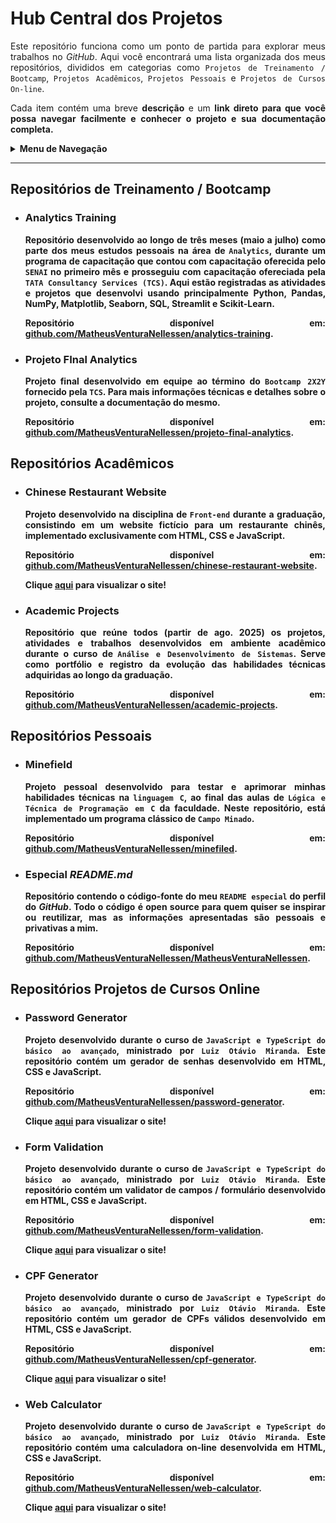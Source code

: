 <h1>Hub Central dos Projetos</h1>

<p align="justify">Este repositório funciona como um ponto de partida para explorar meus trabalhos no <i>GitHub</i>. Aqui você encontrará uma lista organizada dos meus repositórios, divididos em categorias como <code>Projetos de Treinamento / Bootcamp</code>, <code>Projetos Acadêmicos</code>, <code>Projetos Pessoais</code> e <code>Projetos de Cursos On-line</code>.</p>
<p align="justify">Cada item contém uma breve <b>descrição</b> e um <b>link direto<b> para que você possa navegar facilmente e conhecer o projeto e sua documentação completa.</p>

<details>
    <summary>Menu de Navegação</summary><br>
    <ol>
        <li><a href="repo1">Projetos de Treinamento / Bootcamp</a></li>
        <li><a href="repo2">Projetos Acadêmicos</a></li>
        <li><a href="repo3">Projetos Pessoais</a></li>
        <li><a href="repo4">Projetos de Cursos On-line</a></li>
    </ol>
</details>

<hr>

<h2 id="repo1">Repositórios de Treinamento / Bootcamp</h2>

<ul>
    <li>
        <h3>Analytics Training</h3>
        <p align="justify">Repositório desenvolvido ao longo de três meses (maio a julho) como parte dos meus estudos pessoais na área de <code>Analytics</code>, durante um programa de capacitação que contou com capacitação oferecida pelo <code>SENAI</code> no primeiro mês e prosseguiu com capacitação ofereciada pela <code>TATA Consultancy Services (TCS)</code>. Aqui estão registradas as atividades e projetos que desenvolvi usando principalmente <b>Python</b>, <b>Pandas</b>, <b>NumPy</b>, <b>Matplotlib</b>, <b>Seaborn</b>, <b>SQL</b>, <b>Streamlit</b> e <b>Scikit-Learn</b>.</p>
        <p align="justify">Repositório disponível em: <a href="https://github.com/MatheusVenturaNellessen/analytics-training">github.com/MatheusVenturaNellessen/analytics-training</a>.</p>
    </li>
    <li>
        <h3>Projeto FInal Analytics</h3>
        <p align="justify">Projeto final desenvolvido em equipe ao término do <code>Bootcamp 2X2Y</code> fornecido pela <code>TCS</code>. Para mais informações técnicas e detalhes sobre o projeto, consulte a documentação do mesmo.</p>
        <p align="justify">Repositório disponível em: <a href="https://github.com/MatheusVenturaNellessen/projeto-final-analytics">github.com/MatheusVenturaNellessen/projeto-final-analytics</a>.</p>
    </li>
</ul>

<h2 id="repo2">Repositórios Acadêmicos</h2>

<ul>
    <li>
        <h3>Chinese Restaurant Website</h3>
        <p align="justify">Projeto desenvolvido na disciplina de <code>Front-end</code> durante a graduação, consistindo em um website fictício para um restaurante chinês, implementado exclusivamente com <b>HTML</b>, <b>CSS</b> e <b>JavaScript</b>.</p>
        <p align="justify">Repositório disponível em: <a href="https://github.com/MatheusVenturaNellessen/chinese-restaurant-website">github.com/MatheusVenturaNellessen/chinese-restaurant-website</a>.</p>
        <p align="justify">Clique <a href="https://matheusventuranellessen.github.io/chinese-restaurant-website/">aqui</a> para visualizar o site!</p>
    </li>
    <li>
        <h3>Academic Projects</h3>
        <p align="justify">Repositório que reúne todos (partir de ago. 2025) os projetos, atividades e trabalhos desenvolvidos em ambiente acadêmico durante o curso de <code>Análise e Desenvolvimento de Sistemas</code>. Serve como portfólio e registro da evolução das habilidades técnicas adquiridas ao longo da graduação.</p>
        <p align="justify">Repositório disponível em: <a href="https://github.com/MatheusVenturaNellessen/academic-projects">github.com/MatheusVenturaNellessen/academic-projects</a>.</p>
    </li>
</ul>

<h2 id="repo3">Repositórios Pessoais</h2>

<ul>
    <li>
        <h3>Minefield</h3>
        <p align="justify">Projeto pessoal desenvolvido para testar e aprimorar minhas habilidades técnicas na <code>linguagem C</code>, ao final das aulas de <code>Lógica e Técnica de Programação em C</code> da faculdade. Neste repositório, está implementado um programa clássico de <code>Campo Minado</code>.</p>
        <p align="justify">Repositório disponível em: <a href="https://github.com/MatheusVenturaNellessen/minefiled">github.com/MatheusVenturaNellessen/minefiled</a>.</p>
    </li>
    <li>
        <h3>Especial <i>README.md</i></h3>
        <p align="justify">Repositório contendo o código-fonte do meu <code>README especial</code> do perfil do <i>GitHub</i>. Todo o código é <b>open source</b> para quem quiser se inspirar ou reutilizar, mas as informações apresentadas são pessoais e privativas a mim.</p>
        <p align="justify">Repositório disponível em: <a href="hthttps://github.com/MatheusVenturaNellessen/MatheusVenturaNellessen">github.com/MatheusVenturaNellessen/MatheusVenturaNellessen</a>.</p>
    </li>
</ul>

<h2 id="repo4">Repositórios Projetos de Cursos Online</h2>

<ul>
    <li>
        <h3>Password Generator</h3>
        <p align="justify">Projeto desenvolvido durante o curso de <code>JavaScript e TypeScript do básico ao avançado</code>, ministrado por <code>Luiz Otávio Miranda</code>. Este repositório contém um gerador de senhas desenvolvido em <b>HTML</b>, <b>CSS</b> e <b>JavaScript</b>.</p>
        <p align="justify">Repositório disponível em: <a href="https://github.com/MatheusVenturaNellessen/password-generator">github.com/MatheusVenturaNellessen/password-generator</a>.</p>
        <p align="justify">Clique <a href="https://matheusventuranellessen.github.io/password-generator/">aqui</a> para visualizar o site!</p>
    </li>
    <li>
        <h3>Form Validation</h3>
        <p align="justify">Projeto desenvolvido durante o curso de <code>JavaScript e TypeScript do básico ao avançado</code>, ministrado por <code>Luiz Otávio Miranda</code>. Este repositório contém um validator de campos / formulário desenvolvido em <b>HTML</b>, <b>CSS</b> e <b>JavaScript</b>.</p>
        <p align="justify">Repositório disponível em: <a href="https://github.com/MatheusVenturaNellessen/form-validation">github.com/MatheusVenturaNellessen/form-validation</a>.</p>
        <p align="justify">Clique <a href="https://matheusventuranellessen.github.io/form-validation/">aqui</a> para visualizar o site!</p>
    </li>
    <li>
        <h3>CPF Generator</h3>
        <p align="justify">Projeto desenvolvido durante o curso de <code>JavaScript e TypeScript do básico ao avançado</code>, ministrado por <code>Luiz Otávio Miranda</code>. Este repositório contém um gerador de CPFs válidos desenvolvido em <b>HTML</b>, <b>CSS</b> e <b>JavaScript</b>.</p>
        <p align="justify">Repositório disponível em: <a href="https://github.com/MatheusVenturaNellessen/cpf-generator">github.com/MatheusVenturaNellessen/cpf-generator</a>.</p>
        <p align="justify">Clique <a href="https://matheusventuranellessen.github.io/cpf-generator/">aqui</a> para visualizar o site!</p>
    </li>
    <li>
        <h3>Web Calculator</h3>
        <p align="justify">Projeto desenvolvido durante o curso de <code>JavaScript e TypeScript do básico ao avançado</code>, ministrado por <code>Luiz Otávio Miranda</code>. Este repositório contém uma calculadora on-line desenvolvida em <b>HTML</b>, <b>CSS</b> e <b>JavaScript</b>.</p>
        <p align="justify">Repositório disponível em: <a href="https://github.com/MatheusVenturaNellessen/web-calculator">github.com/MatheusVenturaNellessen/web-calculator</a>.</p>
        <p align="justify">Clique <a href="https://matheusventuranellessen.github.io/web-calculator/">aqui</a> para visualizar o site!</p>
    </li>
</ul>
